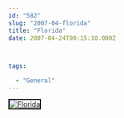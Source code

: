 ```yaml
---
id: "582"
slug: "2007-04-florida"
title: "Florida"
date: 2007-04-24T00:15:10.000Z



tags:

  - "General"
---
```

<div class="sqs-html-content">
  <div style="float: left; margin-right: 10px; margin-bottom: 10px;"> <a href="http://www.flickr.com/photos/mclazarus/471371964/" title="Florida"><img src="http://farm1.static.flickr.com/208/471371964_a87c06b362_m.jpg" alt="Florida" style="border: solid 2px #000000;" /></a>
</div>
<p><br clear="all" /></p>
</div>
